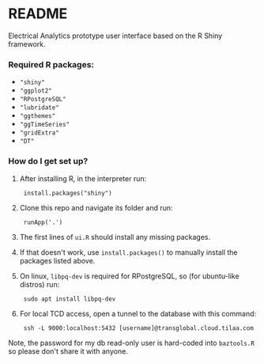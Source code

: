 # README #

Electrical Analytics prototype user interface based on the R Shiny framework.

### Required R packages: ###

* ``"shiny"``
* ``"ggplot2"``
* ``"RPostgreSQL"``
* ``"lubridate"``
* ``"ggthemes"``
* ``"ggTimeSeries"``
* ``"gridExtra"``
* ``"DT"``

### How do I get set up? ###

1. After installing R, in the interpreter run:

        install.packages("shiny")

2. Clone this repo and navigate its folder and run:

        runApp('.')
    
3. The first lines of ``ui.R`` should install any missing packages.

4. If that doesn't work, use ``install.packages()`` to manually install the packages listed above.

5. On linux, ``libpq-dev`` is required for RPostgreSQL, so (for ubuntu-like distros) run:

        sudo apt install libpq-dev

6. For local TCD access, open a tunnel to the database with this command:

        ssh -L 9000:localhost:5432 [username]@transglobal.cloud.tilaa.com

Note, the password for my db read-only user is hard-coded into ``baztools.R`` so please don't share it with anyone.
